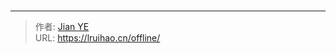 # 


<!-- You need do nothing for this page. -->


---

> 作者: [Jian YE](https://github.com/jianye0428)  
> URL: https://lruihao.cn/offline/  

